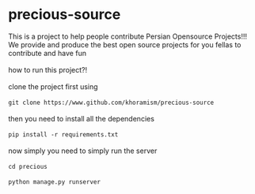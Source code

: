 # precious-source
This is a project to help people contribute Persian Opensource Projects!!!
We provide and produce the best open source projects for you fellas to contribute and have fun 
<br>
<br>
how to run this project?!
<br>
<br>
clone the project first using 
<br>
<br>
```git clone https://www.github.com/khoramism/precious-source```
<br>
<br>
then you need to install all the dependencies 
<br>
<br>
```pip install -r requirements.txt```
<br>
<br>
now simply you need to simply run the server 
<br>
<br>
```cd precious```
<br>
<br>
```python manage.py runserver``` 
